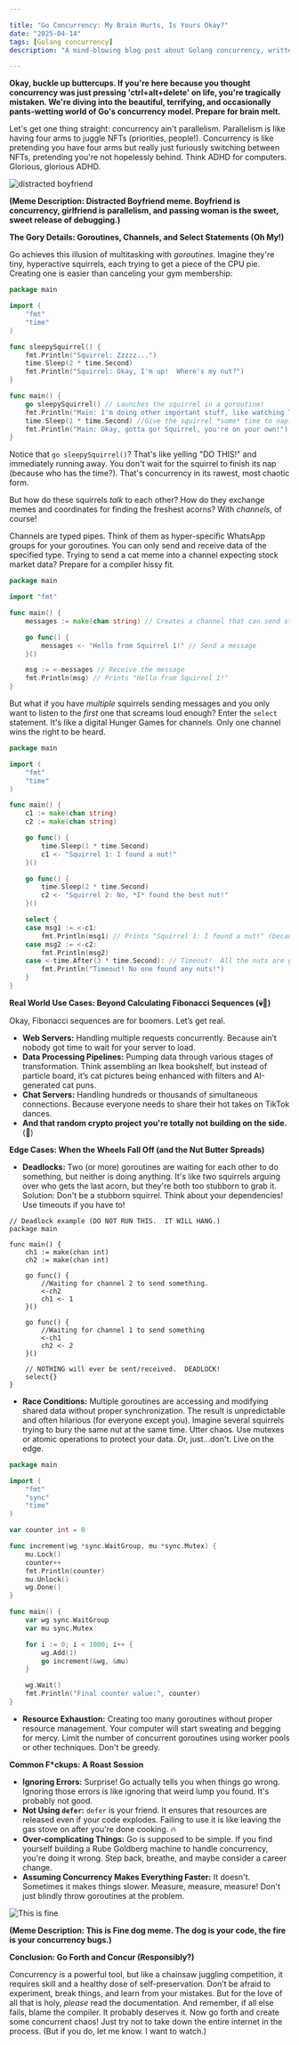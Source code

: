 ```yaml
---

title: "Go Concurrency: My Brain Hurts, Is Yours Okay?"
date: "2025-04-14"
tags: [Golang concurrency]
description: "A mind-blowing blog post about Golang concurrency, written for chaotic Gen Z engineers who probably started coding last week."

---
```


**Okay, buckle up buttercups. If you're here because you thought concurrency was just pressing 'ctrl+alt+delete' on life, you're tragically mistaken. We're diving into the beautiful, terrifying, and occasionally pants-wetting world of Go's concurrency model. Prepare for brain melt.**

Let's get one thing straight: concurrency ain't parallelism. Parallelism is like having four arms to juggle NFTs (priorities, people!). Concurrency is like pretending you have four arms but really just furiously switching between NFTs, pretending you're not hopelessly behind. Think ADHD for computers. Glorious, glorious ADHD.

![distracted boyfriend](https://i.imgflip.com/3l13i0.jpg)

**(Meme Description: Distracted Boyfriend meme. Boyfriend is concurrency, girlfriend is parallelism, and passing woman is the sweet, sweet release of debugging.)**

**The Gory Details: Goroutines, Channels, and Select Statements (Oh My!)**

Go achieves this illusion of multitasking with *goroutines*. Imagine they're tiny, hyperactive squirrels, each trying to get a piece of the CPU pie. Creating one is easier than canceling your gym membership:

```go
package main

import (
	"fmt"
	"time"
)

func sleepySquirrel() {
	fmt.Println("Squirrel: Zzzzz...")
	time.Sleep(2 * time.Second)
	fmt.Println("Squirrel: Okay, I'm up!  Where's my nut?")
}

func main() {
	go sleepySquirrel() // Launches the squirrel in a goroutine!
	fmt.Println("Main: I'm doing other important stuff, like watching TikToks.")
	time.Sleep(1 * time.Second) //Give the squirrel *some* time to nap.
	fmt.Println("Main: Okay, gotta go! Squirrel, you're on your own!")
}
```

Notice that `go sleepySquirrel()`? That's like yelling "DO THIS!" and immediately running away. You don't wait for the squirrel to finish its nap (because who has the time?). That's concurrency in its rawest, most chaotic form.

But how do these squirrels *talk* to each other? How do they exchange memes and coordinates for finding the freshest acorns? With *channels*, of course!

Channels are typed pipes. Think of them as hyper-specific WhatsApp groups for your goroutines. You can only send and receive data of the specified type. Trying to send a cat meme into a channel expecting stock market data? Prepare for a compiler hissy fit.

```go
package main

import "fmt"

func main() {
	messages := make(chan string) // Creates a channel that can send strings

	go func() {
		messages <- "Hello from Squirrel 1!" // Send a message
	}()

	msg := <-messages // Receive the message
	fmt.Println(msg) // Prints "Hello from Squirrel 1!"
}
```

But what if you have *multiple* squirrels sending messages and you only want to listen to the *first* one that screams loud enough? Enter the `select` statement. It's like a digital Hunger Games for channels. Only one channel wins the right to be heard.

```go
package main

import (
	"fmt"
	"time"
)

func main() {
	c1 := make(chan string)
	c2 := make(chan string)

	go func() {
		time.Sleep(1 * time.Second)
		c1 <- "Squirrel 1: I found a nut!"
	}()

	go func() {
		time.Sleep(2 * time.Second)
		c2 <- "Squirrel 2: No, *I* found the best nut!"
	}()

	select {
	case msg1 := <-c1:
		fmt.Println(msg1) // Prints "Squirrel 1: I found a nut!" (because it's faster)
	case msg2 := <-c2:
		fmt.Println(msg2)
	case <-time.After(3 * time.Second): // Timeout!  All the nuts are gone!
		fmt.Println("Timeout! No one found any nuts!")
	}
}
```

**Real World Use Cases: Beyond Calculating Fibonacci Sequences (💀🙏)**

Okay, Fibonacci sequences are for boomers. Let’s get real.

*   **Web Servers:** Handling multiple requests concurrently. Because ain’t nobody got time to wait for your server to load.
*   **Data Processing Pipelines:** Pumping data through various stages of transformation. Think assembling an Ikea bookshelf, but instead of particle board, it’s cat pictures being enhanced with filters and AI-generated cat puns.
*   **Chat Servers:** Handling hundreds or thousands of simultaneous connections. Because everyone needs to share their hot takes on TikTok dances.
*   **And that random crypto project you're totally not building on the side.** (🤫)

**Edge Cases: When the Wheels Fall Off (and the Nut Butter Spreads)**

*   **Deadlocks:** Two (or more) goroutines are waiting for each other to do something, but neither is doing anything. It's like two squirrels arguing over who gets the last acorn, but they're both too stubborn to grab it. Solution: Don't be a stubborn squirrel. Think about your dependencies! Use timeouts if you have to!

```
// Deadlock example (DO NOT RUN THIS.  IT WILL HANG.)
package main

func main() {
	ch1 := make(chan int)
	ch2 := make(chan int)

	go func() {
		//Waiting for channel 2 to send something.
		<-ch2
		ch1 <- 1
	}()

	go func() {
		//Waiting for channel 1 to send something
		<-ch1
		ch2 <- 2
	}()

	// NOTHING will ever be sent/received.  DEADLOCK!
	select{}
}

```

*   **Race Conditions:** Multiple goroutines are accessing and modifying shared data without proper synchronization. The result is unpredictable and often hilarious (for everyone except you). Imagine several squirrels trying to bury the same nut at the same time. Utter chaos. Use mutexes or atomic operations to protect your data. Or, just...don't. Live on the edge.

```go
package main

import (
	"fmt"
	"sync"
	"time"
)

var counter int = 0

func increment(wg *sync.WaitGroup, mu *sync.Mutex) {
	mu.Lock()
	counter++
	fmt.Println(counter)
	mu.Unlock()
	wg.Done()
}

func main() {
	var wg sync.WaitGroup
	var mu sync.Mutex

	for i := 0; i < 1000; i++ {
		wg.Add(1)
		go increment(&wg, &mu)
	}

	wg.Wait()
	fmt.Println("Final counter value:", counter)
}

```

*   **Resource Exhaustion:** Creating too many goroutines without proper resource management. Your computer will start sweating and begging for mercy. Limit the number of concurrent goroutines using worker pools or other techniques. Don't be greedy.

**Common F*ckups: A Roast Session**

*   **Ignoring Errors:** Surprise! Go actually tells you when things go wrong. Ignoring those errors is like ignoring that weird lump you found. It's probably not good.
*   **Not Using `defer`:** `defer` is your friend. It ensures that resources are released even if your code explodes. Failing to use it is like leaving the gas stove on after you're done cooking. 🔥
*   **Over-complicating Things:** Go is supposed to be simple. If you find yourself building a Rube Goldberg machine to handle concurrency, you're doing it wrong. Step back, breathe, and maybe consider a career change.
*   **Assuming Concurrency Makes Everything Faster:** It doesn't. Sometimes it makes things slower. Measure, measure, measure! Don't just blindly throw goroutines at the problem.

![This is fine](https://i.kym-cdn.com/photos/images/newsfeed/000/515/346/816.gif)

**(Meme Description: This is Fine dog meme. The dog is your code, the fire is your concurrency bugs.)**

**Conclusion: Go Forth and Concur (Responsibly?)**

Concurrency is a powerful tool, but like a chainsaw juggling competition, it requires skill and a healthy dose of self-preservation. Don’t be afraid to experiment, break things, and learn from your mistakes. But for the love of all that is holy, *please* read the documentation. And remember, if all else fails, blame the compiler. It probably deserves it. Now go forth and create some concurrent chaos! Just try not to take down the entire internet in the process. (But if you do, let me know. I want to watch.)
